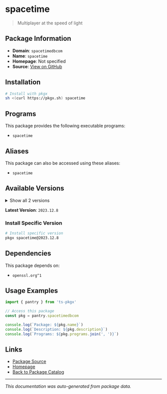 # spacetime

> Multiplayer at the speed of light

## Package Information

- **Domain**: `spacetimedbcom`
- **Name**: `spacetime`
- **Homepage**: Not specified
- **Source**: [View on GitHub](https://github.com/pkgxdev/pantry/tree/main/projects/spacetimedb.com/package.yml)

## Installation

```bash
# Install with pkgx
sh <(curl https://pkgx.sh) spacetime
```

## Programs

This package provides the following executable programs:

- `spacetime`

## Aliases

This package can also be accessed using these aliases:

- `spacetime`

## Available Versions

<details>
<summary>Show all 2 versions</summary>

- `2023.12.8`, `2023.8.12`

</details>

**Latest Version**: `2023.12.8`

### Install Specific Version

```bash
# Install specific version
pkgx spacetime@2023.12.8
```

## Dependencies

This package depends on:

- `openssl.org^1`

## Usage Examples

```typescript
import { pantry } from 'ts-pkgx'

// Access this package
const pkg = pantry.spacetimedbcom

console.log(`Package: ${pkg.name}`)
console.log(`Description: ${pkg.description}`)
console.log(`Programs: ${pkg.programs.join(', ')}`)
```

## Links

- [Package Source](https://github.com/pkgxdev/pantry/tree/main/projects/spacetimedb.com/package.yml)
- [Homepage](#)
- [Back to Package Catalog](../package-catalog.md)

---

*This documentation was auto-generated from package data.*
